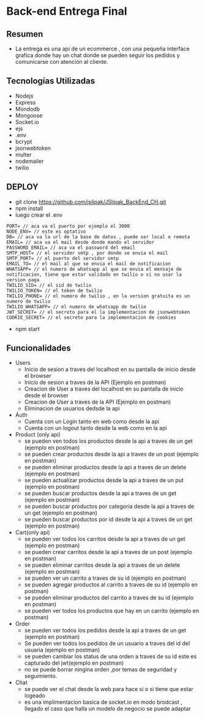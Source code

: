 # Back-end Entrega Final 

## Resumen 
- La entrega es una api de un ecommerce , con una pequeña interface grafica donde hay un chat  donde se pueden seguir los pedidos y comunicarse con atención al cliente.

## Tecnologías Utilizadas
- Nodejs
- Express
- Mondodb
- Mongoose
- Socket.io
- ejs
- .env
- bcrypt
- jsonwebtoken
- multer
- nodemailer
- twilio

## DEPLOY
- git clone https://github.com/jslipak/JSlipak_BackEnd_CH.git
- npm install
- luego crear el .env

```text
PORT= // aca va el puerto por ejemplo el 3000
NODE_ENV= // este es optativo 
DB= // aca va la url de la base de datos , puede ser local o remota
EMAIL= // aca va el mail desde donde mando el servidor
PASSWORD_EMAIL= // aca va el password del email
SMTP_HOST= // el servidor smtp , por donde se envia el mail
SMTP_PORT= // el puerto del servidor smtp
EMAIL_TO= // el mail al que se envia el mail de notificacion
WHATSAPP= // el numero de whatsapp al que se envia el mensaje de notificacion, tiene que estar validado en twilio o si no usar la version paga
TWILIO_SID= // el sid de twilio
TWILIO_TOKEN= // el token de twilio
TWILIO_PHONE= // el numero de twilio , en la version gratuita es un numero de twilio
TWILIO_WHATSAPP= // el numero de whatsapp de twilio
JWT_SECRET= // el secreto para el la implementacion de jsonwebtoken
COOKIE_SECRET= // el secreto para la implementacion de cookies
```
- npm start

## Funcionalidades
- Users 
  - Inicio de sesion a traves del localhost en su pantalla de inicio desde el browser
  - Inicio de sesion a traves de la API (Ejemplo en postman)
  - Creacion de User a traves del localhost en su pantalla de inicio desde el browser
  - Creacion de User a traves de la API (Ejemplo en postman)
  - Eliminacion de usuarios dedsde la api 
- Áuth
  - Cuenta con un Login tanto en web como desde la api
  - Cuenta con un logout tanto desde la web como en la api
- Product (only api)
  - se pueden ven todos los productos desde la api a traves de un get (ejemplo en postman)
  - se pueden crear productos desde la api a traves de un post (ejemplo en postman)
  - se pueden eliminar productos desde la api a traves de un delete (ejemplo en postman)
  - se pueden actualizar productos desde la api a traves de un put (ejemplo en postman)
  - se pueden buscar productos desde la api a traves de un get (ejemplo en postman)
  - se pueden buscar productos por categoria desde la api a traves de un get (ejemplo en postman)
  - se pueden buscar productos por id desde la api a traves de un get (ejemplo en postman)
- Cart(only api)
  - se pueden ver todos los carritos desde la api a traves de un get (ejemplo en postman)
  - se pueden crear carritos desde la api a traves de un post (ejemplo en postman)
  - se pueden eliminar carritos desde la api a traves de un delete (ejemplo en postman)
  - se pueden ver un carrito a traves de su id (ejemplo en postman)
  - se pueden agregar productos al carrito a traves de su id (ejemplo en postman)
  - se pueden eliminar productos del carrito a traves de su id (ejemplo en postman)
  - se pueden ver todos los productos que hay en un carrito (ejemplo en postman)
- Order
  - se pueden ver todos los pedidos desde la api a traves de un get (ejemplo en postman)
  - Se pueden ver todos los pedidos de un usuario a traves del id del usuaria (ejemplo en postman)
  - se pueden cambiar los status de una orden a traves de su id este es capturado del jwt(ejemplo en postman)
  - no se puede borrar ningina orden ,por temas de seguridad y seguimiento.
- Chat
  - se puede ver el chat desde la web para hace si o si tiene que estar logeado
  - es una implimentacion basica de socket.io en modo brodcast , llegado el caso que halla un modelo de negocio se puede adaptar
